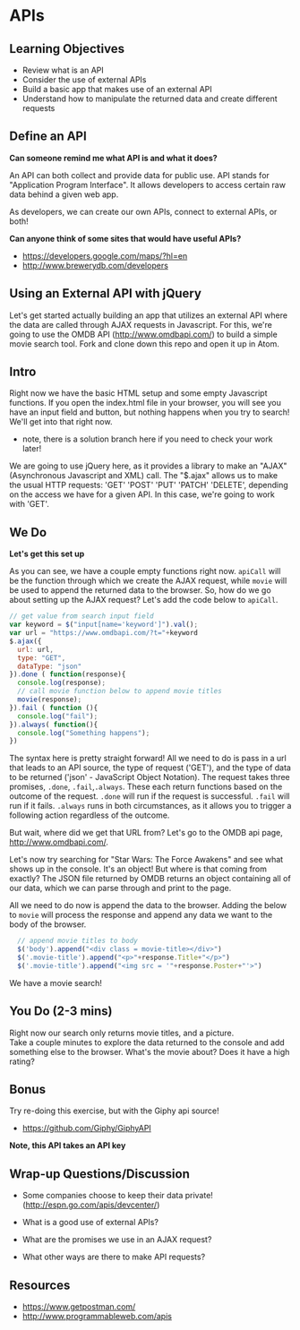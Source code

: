 # APIs

## Learning Objectives

- Review what is an API
- Consider the use of external APIs
- Build a basic app that makes use of an external API
- Understand how to manipulate the returned data and create different requests

## Define an API

**Can someone remind me what API is and what it does?**

An API can both collect and provide data for public use.  API stands for "Application Program Interface".  It allows developers to access certain raw data behind a given web app.

As developers, we can create our own APIs, connect to external APIs, or both!

**Can anyone think of some sites that would have useful APIs?**

* https://developers.google.com/maps/?hl=en
* http://www.brewerydb.com/developers

## Using an External API with jQuery

Let's get started actually building an app that utilizes an external API where the data are called through AJAX requests in Javascript. For this, we're going to use the OMDB API (http://www.omdbapi.com/) to build a simple movie search tool.  Fork and clone down this repo and open it up in Atom.

## Intro

Right now we have the basic HTML setup and some empty Javascript functions.  If you open the index.html file in your browser, you will see you have an input field and button, but nothing happens when you try to search! We'll get into that right now.
* note, there is a solution branch here if you need to check your work later!

We are going to use jQuery here, as it provides a library to make an "AJAX" (Asynchronous Javascript and XML) call.  The "$.ajax" allows us to make the usual HTTP requests: 'GET' 'POST' 'PUT' 'PATCH' 'DELETE', depending on the access we have for a given API.  In this case, we're going to work with 'GET'.

## We Do
**Let's get this set up**

As you can see, we have a couple empty functions right now. ```apiCall``` will be the function through which we create the AJAX request, while ```movie``` will be used to append the returned data to the browser. So, how do we go about setting up the AJAX request? Let's add the code below to ```apiCall```.

```javascript
// get value from search input field
var keyword = $("input[name='keyword']").val();
var url = "https://www.omdbapi.com/?t="+keyword
$.ajax({
  url: url,
  type: "GET",
  dataType: "json"
}).done ( function(response){
  console.log(response);
  // call movie function below to append movie titles
  movie(response);
}).fail ( function (){
  console.log("fail");
}).always( function(){
  console.log("Something happens");
})
```
The syntax here is pretty straight forward! All we need to do is pass in a url that leads to an API source, the type of request ('GET'), and the type of data to be returned ('json' - JavaScript Object Notation).
The request takes three promises, ```.done```, ```.fail```,```.always```.  These each return functions based on the outcome of the request.  ```.done``` will run if the request is successful.  ```.fail``` will run if it fails. ```.always``` runs in both circumstances, as it allows you to trigger a following action regardless of the outcome.

But wait, where did we get that URL from? Let's go to the OMDB api page, http://www.omdbapi.com/.

Let's now try searching for "Star Wars: The Force Awakens" and see what shows up in the console.  It's an object! But where is that coming from exactly?
The JSON file returned by OMDB returns an object containing all of our data, which we can parse through and print to the page.

All we need to do now is append the data to the browser.  Adding the below to ```movie``` will process the response and append any data we want to the body of the browser.

```javascript
  // append movie titles to body
  $('body').append("<div class = movie-title></div>")
  $('.movie-title').append("<p>"+response.Title+"</p>")
  $('.movie-title').append("<img src = '"+response.Poster+"'>")
```

We have a movie search!

## You Do (2-3 mins)
Right now our search only returns movie titles, and a picture.  
Take a couple minutes to explore the data returned to the console and add something else to the browser. What's the movie about? Does it have a high rating?

## Bonus

Try re-doing this exercise, but with the Giphy api source!
* https://github.com/Giphy/GiphyAPI

**Note, this API takes an API key**

## Wrap-up Questions/Discussion

* Some companies choose to keep their data private! (http://espn.go.com/apis/devcenter/)

* What is a good use of external APIs?
* What are the promises we use in an AJAX request?
* What other ways are there to make API requests?

## Resources

* https://www.getpostman.com/
* http://www.programmableweb.com/apis
